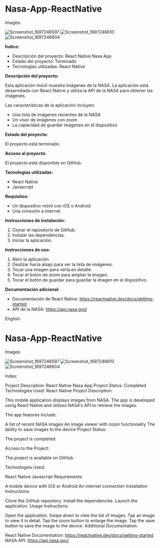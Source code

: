 # Nasa-App-ReactNative

Images:

![Screenshot_1697246597](https://github.com/GuidiUZ/Nasa-App-ReactNative/assets/83031656/368119fa-02fd-46f2-9e46-254d71b10cb4)
![Screenshot_1697246610](https://github.com/GuidiUZ/Nasa-App-ReactNative/assets/83031656/a40fdfbb-8bcd-4330-9c74-fc3a8a19ad18)
![Screenshot_1697246604](https://github.com/GuidiUZ/Nasa-App-ReactNative/assets/83031656/70740200-ec22-4723-99ce-06256236f1a9)


**Índice:**

* Descripción del proyecto: React Native Nasa App
* Estado del proyecto: Terminado
* Tecnologías utilizadas: React Native

**Descripción del proyecto:**

Esta aplicación móvil muestra imágenes de la NASA. La aplicación está desarrollada con React Native y utiliza la API de la NASA para obtener las imágenes.

Las características de la aplicación incluyen:

* Una lista de imágenes recientes de la NASA
* Un visor de imágenes con zoom
* La capacidad de guardar imágenes en el dispositivo

**Estado del proyecto:**

El proyecto está terminado.

**Acceso al proyecto:**

El proyecto está disponible en GitHub.

**Tecnologías utilizadas:**

* React Native
* Javascript

**Requisitos:**

* Un dispositivo móvil con iOS o Android
* Una conexión a internet

**Instrucciones de instalación:**

1. Clonar el repositorio de GitHub.
2. Instalar las dependencias.
3. Iniciar la aplicación.

**Instrucciones de uso:**

1. Abrir la aplicación.
2. Deslizar hacia abajo para ver la lista de imágenes.
3. Tocar una imagen para verla en detalle.
4. Tocar el botón de zoom para ampliar la imagen.
5. Tocar el botón de guardar para guardar la imagen en el dispositivo.

**Documentación adicional:**

* Documentación de React Native: https://reactnative.dev/docs/getting-started
* API de la NASA: https://api.nasa.gov/



English:

# Nasa-App-ReactNative

Images:

![Screenshot_1697246597](https://github.com/GuidiUZ/Nasa-App-ReactNative/assets/83031656/368119fa-02fd-46f2-9e46-254d71b10cb4)
![Screenshot_1697246610](https://github.com/GuidiUZ/Nasa-App-ReactNative/assets/83031656/a40fdfbb-8bcd-4330-9c74-fc3a8a19ad18)
![Screenshot_1697246604](https://github.com/GuidiUZ/Nasa-App-ReactNative/assets/83031656/70740200-ec22-4723-99ce-06256236f1a9)


Index:

Project Description: React Native Nasa App
Project Status: Completed
Technologies Used: React Native
Project Description:

This mobile application displays images from NASA. The app is developed using React Native and utilizes NASA's API to retrieve the images.

The app features include:

A list of recent NASA images
An image viewer with zoom functionality
The ability to save images to the device
Project Status:

The project is completed.

Access to the Project:

The project is available on GitHub.

Technologies Used:

React Native
Javascript
Requirements:

A mobile device with iOS or Android
An internet connection
Installation Instructions:

Clone the GitHub repository.
Install the dependencies.
Launch the application.
Usage Instructions:

Open the application.
Swipe down to view the list of images.
Tap an image to view it in detail.
Tap the zoom button to enlarge the image.
Tap the save button to save the image to the device.
Additional Documentation:

React Native Documentation: https://reactnative.dev/docs/getting-started
NASA API: https://api.nasa.gov/
